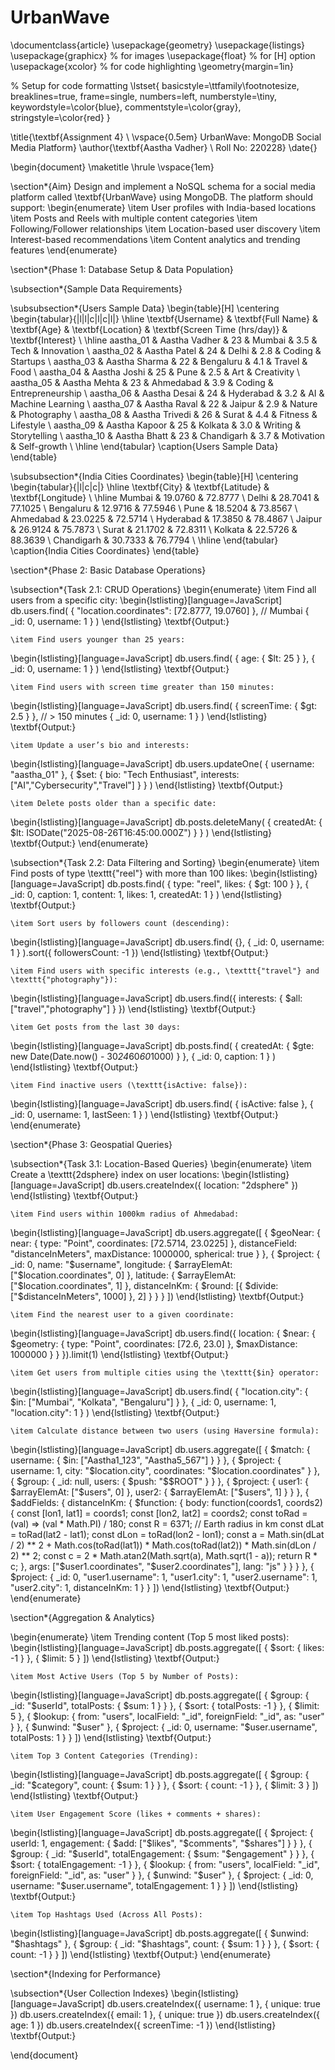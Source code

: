 # UrbanWave
\documentclass{article}
\usepackage{geometry}
\usepackage{listings}
\usepackage{graphicx} % for images
\usepackage{float}    % for [H] option
\usepackage{xcolor}   % for code highlighting
\geometry{margin=1in}

% Setup for code formatting
\lstset{
    basicstyle=\ttfamily\footnotesize,
    breaklines=true,
    frame=single,
    numbers=left,
    numberstyle=\tiny,
    keywordstyle=\color{blue},
    commentstyle=\color{gray},
    stringstyle=\color{red}
}

\title{\textbf{Assignment 4} \\ \vspace{0.5em} UrbanWave: MongoDB Social Media Platform}
\author{\textbf{Aastha Vadher} \\ Roll No: 220228}
\date{}

\begin{document}
\maketitle
\hrule
\vspace{1em}

\section*{Aim}
Design and implement a NoSQL schema for a social media platform called \textbf{UrbanWave} using MongoDB. The platform should support:
\begin{enumerate}
    \item User profiles with India-based locations
    \item Posts and Reels with multiple content categories
    \item Following/Follower relationships
    \item Location-based user discovery
    \item Interest-based recommendations
    \item Content analytics and trending features
\end{enumerate}

\section*{Phase 1: Database Setup \& Data Population}

\subsection*{Sample Data Requirements}

\subsubsection*{Users Sample Data}
\begin{table}[H]
\centering
\begin{tabular}{|l|l|c|l|c|l|}
\hline
\textbf{Username} & \textbf{Full Name} & \textbf{Age} & \textbf{Location} & \textbf{Screen Time (hrs/day)} & \textbf{Interest} \\
\hline
aastha\_01 & Aastha Vadher & 23 & Mumbai & 3.5 & Tech \& Innovation \\
aastha\_02 & Aastha Patel  & 24 & Delhi & 2.8 & Coding \& Startups \\
aastha\_03 & Aastha Sharma & 22 & Bengaluru & 4.1 & Travel \& Food \\
aastha\_04 & Aastha Joshi  & 25 & Pune & 2.5 & Art \& Creativity \\
aastha\_05 & Aastha Mehta  & 23 & Ahmedabad & 3.9 & Coding \& Entrepreneurship \\
aastha\_06 & Aastha Desai  & 24 & Hyderabad & 3.2 & AI \& Machine Learning \\
aastha\_07 & Aastha Raval  & 22 & Jaipur & 2.9 & Nature \& Photography \\
aastha\_08 & Aastha Trivedi & 26 & Surat & 4.4 & Fitness \& Lifestyle \\
aastha\_09 & Aastha Kapoor & 25 & Kolkata & 3.0 & Writing \& Storytelling \\
aastha\_10 & Aastha Bhatt  & 23 & Chandigarh & 3.7 & Motivation \& Self-growth \\
\hline
\end{tabular}
\caption{Users Sample Data}
\end{table}

\subsubsection*{India Cities Coordinates}
\begin{table}[H]
\centering
\begin{tabular}{|l|c|c|}
\hline
\textbf{City} & \textbf{Latitude} & \textbf{Longitude} \\
\hline
Mumbai      & 19.0760 & 72.8777 \\
Delhi       & 28.7041 & 77.1025 \\
Bengaluru   & 12.9716 & 77.5946 \\
Pune        & 18.5204 & 73.8567 \\
Ahmedabad   & 23.0225 & 72.5714 \\
Hyderabad   & 17.3850 & 78.4867 \\
Jaipur      & 26.9124 & 75.7873 \\
Surat       & 21.1702 & 72.8311 \\
Kolkata     & 22.5726 & 88.3639 \\
Chandigarh  & 30.7333 & 76.7794 \\
\hline
\end{tabular}
\caption{India Cities Coordinates}
\end{table}

\section*{Phase 2: Basic Database Operations}

\subsection*{Task 2.1: CRUD Operations}
\begin{enumerate}
    \item Find all users from a specific city:
\begin{lstlisting}[language=JavaScript]
db.users.find(
  { "location.coordinates": [72.8777, 19.0760] }, // Mumbai 
  { _id: 0, username: 1 }
)
\end{lstlisting}
\textbf{Output:}

    \item Find users younger than 25 years:
\begin{lstlisting}[language=JavaScript]
db.users.find(
  { age: { $lt: 25 } }, 
  { _id: 0, username: 1 }
)
\end{lstlisting}
\textbf{Output:}

    \item Find users with screen time greater than 150 minutes:
\begin{lstlisting}[language=JavaScript]
db.users.find(
  { screenTime: { $gt: 2.5 } }, // > 150 minutes
  { _id: 0, username: 1 }
)
\end{lstlisting}
\textbf{Output:}

    \item Update a user’s bio and interests:
\begin{lstlisting}[language=JavaScript]
db.users.updateOne(
  { username: "aastha_01" },
  { $set: { bio: "Tech Enthusiast", interests: ["AI","Cybersecurity","Travel"] } }
)
\end{lstlisting}
\textbf{Output:}

    \item Delete posts older than a specific date:
\begin{lstlisting}[language=JavaScript]
db.posts.deleteMany(
  { createdAt: { $lt: ISODate("2025-08-26T16:45:00.000Z") } }
)
\end{lstlisting}
\textbf{Output:}
\end{enumerate}

\subsection*{Task 2.2: Data Filtering and Sorting}
\begin{enumerate}
    \item Find posts of type \texttt{"reel"} with more than 100 likes:
\begin{lstlisting}[language=JavaScript]
db.posts.find(
  { type: "reel", likes: { $gt: 100 } },
  { _id: 0, caption: 1, content: 1, likes: 1, createdAt: 1 }
)
\end{lstlisting}
\textbf{Output:}

    \item Sort users by followers count (descending):
\begin{lstlisting}[language=JavaScript]
db.users.find(
  {},
  { _id: 0, username: 1 }
).sort({ followersCount: -1 })
\end{lstlisting}
\textbf{Output:}

    \item Find users with specific interests (e.g., \texttt{"travel"} and \texttt{"photography"}):
\begin{lstlisting}[language=JavaScript]
db.users.find({ interests: { $all: ["travel","photography"] } })
\end{lstlisting}
\textbf{Output:}

    \item Get posts from the last 30 days:
\begin{lstlisting}[language=JavaScript]
db.posts.find(
  { createdAt: { $gte: new Date(Date.now() - 30*24*60*60*1000) } },
  { _id: 0, caption: 1 }
)
\end{lstlisting}
\textbf{Output:}

    \item Find inactive users (\texttt{isActive: false}):
\begin{lstlisting}[language=JavaScript]
db.users.find(
  { isActive: false },
  { _id: 0, username: 1, lastSeen: 1 }
)
\end{lstlisting}
\textbf{Output:}
\end{enumerate}

\section*{Phase 3: Geospatial Queries}

\subsection*{Task 3.1: Location-Based Queries}
\begin{enumerate}
    \item Create a \texttt{2dsphere} index on user locations:
\begin{lstlisting}[language=JavaScript]
db.users.createIndex({ location: "2dsphere" })
\end{lstlisting}
\textbf{Output:}

    \item Find users within 1000km radius of Ahmedabad:
\begin{lstlisting}[language=JavaScript]
db.users.aggregate([
  {
    $geoNear: {
      near: { type: "Point", coordinates: [72.5714, 23.0225] },
      distanceField: "distanceInMeters",
      maxDistance: 1000000,
      spherical: true
    }
  },
  {
    $project: {
      _id: 0,
      name: "$username",
      longitude: { $arrayElemAt: ["$location.coordinates", 0] },
      latitude: { $arrayElemAt: ["$location.coordinates", 1] },
      distanceInKm: { $round: [{ $divide: ["$distanceInMeters", 1000] }, 2] }
    }
  }
])
\end{lstlisting}
\textbf{Output:}

    \item Find the nearest user to a given coordinate:
\begin{lstlisting}[language=JavaScript]
db.users.find({
  location: {
    $near: {
      $geometry: { type: "Point", coordinates: [72.6, 23.0] },
      $maxDistance: 1000000
    }
  }
}).limit(1)
\end{lstlisting}
\textbf{Output:}

    \item Get users from multiple cities using the \texttt{$in} operator:
\begin{lstlisting}[language=JavaScript]
db.users.find(
  { "location.city": { $in: ["Mumbai", "Kolkata", "Bengaluru"] } },
  { _id: 0, username: 1, "location.city": 1 }
)
\end{lstlisting}
\textbf{Output:}

    \item Calculate distance between two users (using Haversine formula):
\begin{lstlisting}[language=JavaScript]
db.users.aggregate([
  { $match: { username: { $in: ["Aastha1_123", "Aastha5_567"] } } },
  { $project: { username: 1, city: "$location.city", coordinates: "$location.coordinates" } },
  { $group: { _id: null, users: { $push: "$$ROOT" } } },
  { $project: { user1: { $arrayElemAt: ["$users", 0] }, user2: { $arrayElemAt: ["$users", 1] } } },
  {
    $addFields: {
      distanceInKm: {
        $function: {
          body: function(coords1, coords2) {
            const [lon1, lat1] = coords1;
            const [lon2, lat2] = coords2;
            const toRad = (val) => (val * Math.PI) / 180;
            const R = 6371; // Earth radius in km
            const dLat = toRad(lat2 - lat1);
            const dLon = toRad(lon2 - lon1);
            const a = Math.sin(dLat / 2) ** 2 +
                      Math.cos(toRad(lat1)) * Math.cos(toRad(lat2)) *
                      Math.sin(dLon / 2) ** 2;
            const c = 2 * Math.atan2(Math.sqrt(a), Math.sqrt(1 - a));
            return R * c;
          },
          args: ["$user1.coordinates", "$user2.coordinates"],
          lang: "js"
        }
      }
    }
  },
  { $project: { _id: 0, "user1.username": 1, "user1.city": 1, "user2.username": 1, "user2.city": 1, distanceInKm: 1 } }
])
\end{lstlisting}
\textbf{Output:}
\end{enumerate}

\section*{Aggregation \& Analytics}

\begin{enumerate}
    \item Trending content (Top 5 most liked posts):
\begin{lstlisting}[language=JavaScript]
db.posts.aggregate([
  { $sort: { likes: -1 } },
  { $limit: 5 }
])
\end{lstlisting}
\textbf{Output:}

    \item Most Active Users (Top 5 by Number of Posts):
\begin{lstlisting}[language=JavaScript]
db.posts.aggregate([
  { $group: { _id: "$userId", totalPosts: { $sum: 1 } } },
  { $sort: { totalPosts: -1 } },
  { $limit: 5 },
  { $lookup: { from: "users", localField: "_id", foreignField: "_id", as: "user" } },
  { $unwind: "$user" },
  { $project: { _id: 0, username: "$user.username", totalPosts: 1 } }
])
\end{lstlisting}
\textbf{Output:}

    \item Top 3 Content Categories (Trending):
\begin{lstlisting}[language=JavaScript]
db.posts.aggregate([
  { $group: { _id: "$category", count: { $sum: 1 } } },
  { $sort: { count: -1 } },
  { $limit: 3 }
])
\end{lstlisting}
\textbf{Output:}

    \item User Engagement Score (likes + comments + shares):
\begin{lstlisting}[language=JavaScript]
db.posts.aggregate([
  { $project: { userId: 1, engagement: { $add: ["$likes", "$comments", "$shares"] } } },
  { $group: { _id: "$userId", totalEngagement: { $sum: "$engagement" } } },
  { $sort: { totalEngagement: -1 } },
  { $lookup: { from: "users", localField: "_id", foreignField: "_id", as: "user" } },
  { $unwind: "$user" },
  { $project: { _id: 0, username: "$user.username", totalEngagement: 1 } }
])
\end{lstlisting}
\textbf{Output:}

    \item Top Hashtags Used (Across All Posts):
\begin{lstlisting}[language=JavaScript]
db.posts.aggregate([
  { $unwind: "$hashtags" },
  { $group: { _id: "$hashtags", count: { $sum: 1 } } },
  { $sort: { count: -1 } }
])
\end{lstlisting}
\textbf{Output:}
\end{enumerate}

\section*{Indexing for Performance}

\subsection*{User Collection Indexes}
\begin{lstlisting}[language=JavaScript]
db.users.createIndex({ username: 1 }, { unique: true })
db.users.createIndex({ email: 1 }, { unique: true })
db.users.createIndex({ age: 1 })
db.users.createIndex({ screenTime: -1 })
\end{lstlisting}
\textbf{Output:}

\end{document}
